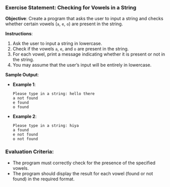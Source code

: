 ### Exercise Statement: Checking for Vowels in a String

**Objective**: Create a program that asks the user to input a string and checks whether certain vowels (`a`, `e`, `o`) are present in the string.

**Instructions**:

1. Ask the user to input a string in lowercase.
2. Check if the vowels `a`, `e`, and `o` are present in the string.
3. For each vowel, print a message indicating whether it is present or not in the string.
4. You may assume that the user’s input will be entirely in lowercase.

**Sample Output**:

- **Example 1**:

  ```
  Please type in a string: hello there
  a not found
  e found
  o found
  ```

- **Example 2**:

  ```
  Please type in a string: hiya
  a found
  e not found
  o not found
  ```

### Evaluation Criteria:
- The program must correctly check for the presence of the specified vowels.
- The program should display the result for each vowel (found or not found) in the required format.
